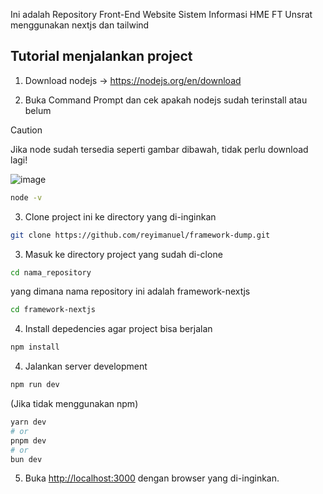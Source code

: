Ini adalah Repository Front-End Website Sistem Informasi HME FT Unsrat menggunakan nextjs dan tailwind

## Tutorial menjalankan project
1. Download nodejs -> https://nodejs.org/en/download

2. Buka Command Prompt dan cek apakah nodejs sudah terinstall atau belum
> [!CAUTION]
> Jika node sudah tersedia seperti gambar dibawah, tidak perlu download lagi!


![image](https://github.com/user-attachments/assets/59f6a696-b949-4c6c-99e9-807369707cde)
```bash
node -v
```

3. Clone project ini ke directory yang di-inginkan
```bash
git clone https://github.com/reyimanuel/framework-dump.git
```

3. Masuk ke directory project yang sudah di-clone
```bash
cd nama_repository
```
yang dimana nama repository ini adalah framework-nextjs
```bash
cd framework-nextjs
```

4. Install depedencies agar project bisa berjalan
```bash
npm install
```

4. Jalankan server development
```bash
npm run dev
```
(Jika tidak menggunakan npm)
```bash
yarn dev
# or
pnpm dev
# or
bun dev
```

5. Buka [http://localhost:3000](http://localhost:3000) dengan browser yang di-inginkan.

